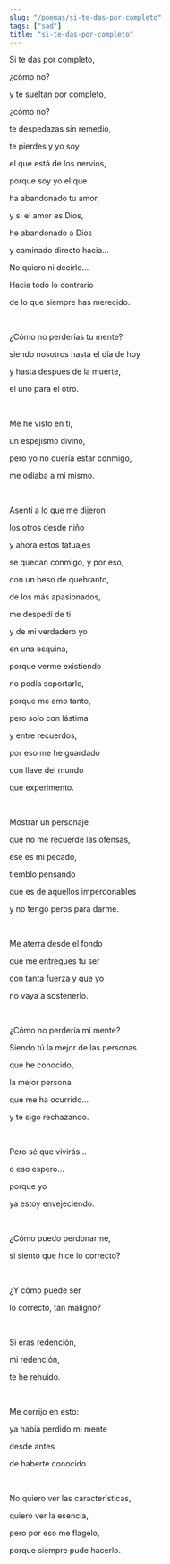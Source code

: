 ```yaml
---
slug: "/poemas/si-te-das-por-completo"
tags: ["sad"]
title: "si-te-das-por-completo"
---
```

Si te das por completo,

¿cómo no?

y te sueltan por completo,

¿cómo no?

te despedazas sin remedio,

te pierdes y yo soy

el que está de los nervios,

porque soy yo el que

ha abandonado tu amor,

y si el amor es Dios,

he abandonado a Dios

y caminado directo hacia...

No quiero ni decirlo...

Hacia todo lo contrario

de lo que siempre has merecido.

&nbsp;

¿Cómo no perderías tu mente?

siendo nosotros hasta el día de hoy

y hasta después de la muerte,

el uno para el otro.

&nbsp;

Me he visto en ti,

un espejismo divino,

pero yo no quería estar conmigo,

me odiaba a mí mismo.

&nbsp;

Asentí a lo que me dijeron

los otros desde niño

y ahora estos tatuajes

se quedan conmigo, y por eso,

con un beso de quebranto,

de los más apasionados,

me despedí de ti

y de mi verdadero yo

en una esquina,

porque verme existiendo

no podía soportarlo,

porque me amo tanto,

pero solo con lástima

y entre recuerdos,

por eso me he guardado

con llave del mundo

que experimento.

&nbsp;

Mostrar un personaje

que no me recuerde las ofensas,

ese es mi pecado,

tiemblo pensando

que es de aquellos imperdonables

y no tengo peros para darme.

&nbsp;

Me aterra desde el fondo

que me entregues tu ser

con tanta fuerza y que yo

no vaya a sostenerlo.

&nbsp;

¿Cómo no perdería mi mente?

Siendo tú la mejor de las personas

que he conocido,

la mejor persona

que me ha ocurrido...

y te sigo rechazando.

&nbsp;

Pero sé que vivirás...

o eso espero...

porque yo

ya estoy envejeciendo.

&nbsp;

¿Cómo puedo perdonarme,

si siento que hice lo correcto?

&nbsp;

¿Y cómo puede ser

lo correcto, tan maligno?

&nbsp;

Si eras redención,

mi redención,

te he rehuido.

&nbsp;

Me corrijo en esto:

ya había perdido mi mente

desde antes

de haberte conocido.

&nbsp;

No quiero ver las características,

quiero ver la esencia,

pero por eso me flagelo,

porque siempre pude hacerlo.